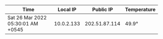 | Time     | Local IP | Public IP | Temperature |
| ----------- | ----------- | ----------- | ----------- |
| Sat 26 Mar 2022 05:30:01 AM +0545      | 10.0.2.133     | 202.51.87.114  | 49.9° |
